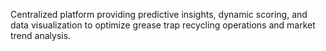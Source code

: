 Centralized platform providing predictive insights, dynamic scoring, and data visualization to optimize grease trap recycling operations and market trend analysis.
